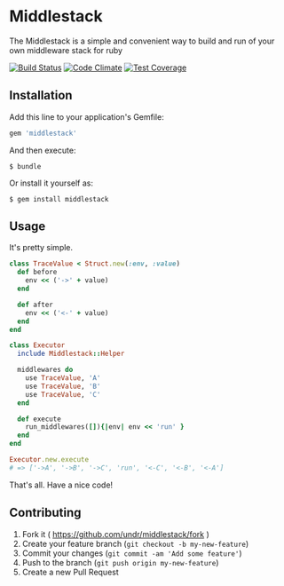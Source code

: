 # Middlestack

The Middlestack is a simple and convenient way to build and run of your own middleware stack for ruby

[![Build Status](https://travis-ci.org/undr/middlestack.svg)](https://travis-ci.org/undr/middlestack)
[![Code Climate](https://codeclimate.com/github/undr/middlestack/badges/gpa.svg)](https://codeclimate.com/github/undr/middlestack)
[![Test Coverage](https://codeclimate.com/github/undr/middlestack/badges/coverage.svg)](https://codeclimate.com/github/undr/middlestack)

## Installation

Add this line to your application's Gemfile:

```ruby
gem 'middlestack'
```

And then execute:

```
$ bundle
```

Or install it yourself as:

```
$ gem install middlestack
```

## Usage

It's pretty simple.

```ruby
class TraceValue < Struct.new(:env, :value)
  def before
    env << ('->' + value)
  end

  def after
    env << ('<-' + value)
  end
end

class Executor
  include Middlestack::Helper

  middlewares do
    use TraceValue, 'A'
    use TraceValue, 'B'
    use TraceValue, 'C'
  end

  def execute
    run_middlewares([]){|env| env << 'run' }
  end
end

Executor.new.execute
# => ['->A', '->B', '->C', 'run', '<-C', '<-B', '<-A']
```

That's all. Have a nice code!

## Contributing

1. Fork it ( https://github.com/undr/middlestack/fork )
2. Create your feature branch (`git checkout -b my-new-feature`)
3. Commit your changes (`git commit -am 'Add some feature'`)
4. Push to the branch (`git push origin my-new-feature`)
5. Create a new Pull Request
